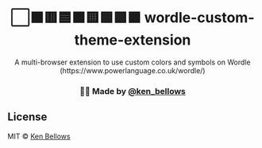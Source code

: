 <h1 align="center">⬜⬛🟥🟦🟧🟨🟩🟪🟫 wordle-custom-theme-extension</h1>
<p align="center">A multi-browser extension to use custom colors and symbols on Wordle (https://www.powerlanguage.co.uk/wordle/)</p>
<h3 align="center">🙋‍♂️ Made by <a href="https://twitter.com/ken_bellows">@ken_bellows</a></h3>

## License

MIT © [Ken Bellows](https://kenbellows.com)
